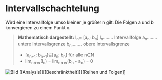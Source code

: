 # Intervallschachtelung
Wird eine Intervallfolge umso kleiner je größer n gilt:
Die Folgen a und b konvergieren zu einem Punkt x.

>**Mathematisch dargestellt:**
> I<sub>n</sub>= [a<sub>n</sub>; b<sub>n</sub>]
>I<sub>n</sub>........ Intervallfolge
>a<sub>n</sub>........ untere Intervallsgrenze
>b<sub>n</sub>........ obere Intervallsgrenze
> + [a<sub>n+1</sub>; b<sub>n+1</sub>]⊆[a<sub>n</sub>; b<sub>n</sub>]  für alle n∈N
> + lim<sub>n=>∞</sub>(I<sub>n</sub>) = lim<sub>n=>∞</sub>(b<sub>n</sub> - a<sub>n</sub>) = 0

![Bild](https://www.lernhelfer.de/sites/default/files/lexicon/article_image/BWS-MAT2-0136-04.gif)
[[Analysis]][[Beschränktheit]][[Reihen und Folgen]]